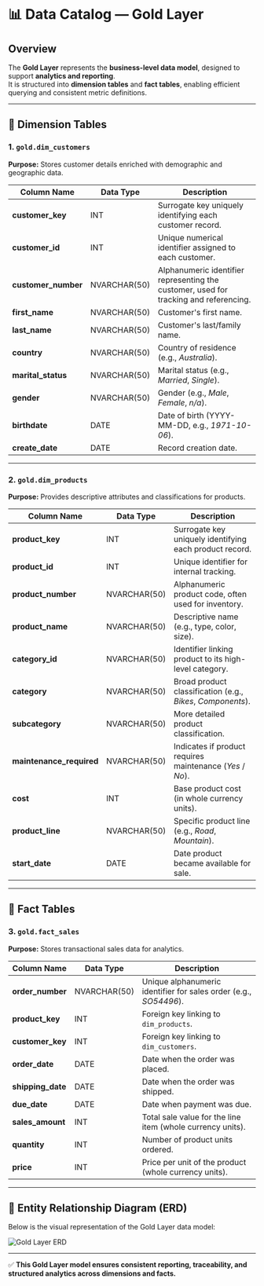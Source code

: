 # 📊 Data Catalog — Gold Layer

## Overview
The **Gold Layer** represents the **business-level data model**, designed to support **analytics and reporting**.  
It is structured into **dimension tables** and **fact tables**, enabling efficient querying and consistent metric definitions.

---

## 📂 Dimension Tables

### 1. `gold.dim_customers`
**Purpose:** Stores customer details enriched with demographic and geographic data.  

| Column Name     | Data Type     | Description                                                                                   |
|-----------------|---------------|-----------------------------------------------------------------------------------------------|
| **customer_key**    | INT           | Surrogate key uniquely identifying each customer record.                                     |
| **customer_id**     | INT           | Unique numerical identifier assigned to each customer.                                        |
| **customer_number** | NVARCHAR(50)  | Alphanumeric identifier representing the customer, used for tracking and referencing.         |
| **first_name**      | NVARCHAR(50)  | Customer's first name.                                                                       |
| **last_name**       | NVARCHAR(50)  | Customer's last/family name.                                                                 |
| **country**         | NVARCHAR(50)  | Country of residence (e.g., *Australia*).                                                    |
| **marital_status**  | NVARCHAR(50)  | Marital status (e.g., *Married*, *Single*).                                                  |
| **gender**          | NVARCHAR(50)  | Gender (e.g., *Male*, *Female*, *n/a*).                                                      |
| **birthdate**       | DATE          | Date of birth (YYYY-MM-DD, e.g., *1971-10-06*).                                              |
| **create_date**     | DATE          | Record creation date.                                                                        |

---

### 2. `gold.dim_products`
**Purpose:** Provides descriptive attributes and classifications for products.  

| Column Name          | Data Type     | Description                                                                                   |
|----------------------|---------------|-----------------------------------------------------------------------------------------------|
| **product_key**      | INT           | Surrogate key uniquely identifying each product record.                                       |
| **product_id**       | INT           | Unique identifier for internal tracking.                                                      |
| **product_number**   | NVARCHAR(50)  | Alphanumeric product code, often used for inventory.                                          |
| **product_name**     | NVARCHAR(50)  | Descriptive name (e.g., type, color, size).                                                   |
| **category_id**      | NVARCHAR(50)  | Identifier linking product to its high-level category.                                        |
| **category**         | NVARCHAR(50)  | Broad product classification (e.g., *Bikes*, *Components*).                                  |
| **subcategory**      | NVARCHAR(50)  | More detailed product classification.                                                         |
| **maintenance_required** | NVARCHAR(50) | Indicates if product requires maintenance (*Yes* / *No*).                                    |
| **cost**             | INT           | Base product cost (in whole currency units).                                                  |
| **product_line**     | NVARCHAR(50)  | Specific product line (e.g., *Road*, *Mountain*).                                             |
| **start_date**       | DATE          | Date product became available for sale.                                                       |

---

## 📂 Fact Tables

### 3. `gold.fact_sales`
**Purpose:** Stores transactional sales data for analytics.  

| Column Name     | Data Type     | Description                                                                                   |
|-----------------|---------------|-----------------------------------------------------------------------------------------------|
| **order_number** | NVARCHAR(50)  | Unique alphanumeric identifier for sales order (e.g., *SO54496*).                             |
| **product_key**  | INT           | Foreign key linking to `dim_products`.                                                        |
| **customer_key** | INT           | Foreign key linking to `dim_customers`.                                                       |
| **order_date**   | DATE          | Date when the order was placed.                                                               |
| **shipping_date**| DATE          | Date when the order was shipped.                                                              |
| **due_date**     | DATE          | Date when payment was due.                                                                    |
| **sales_amount** | INT           | Total sale value for the line item (whole currency units).                                    |
| **quantity**     | INT           | Number of product units ordered.                                                              |
| **price**        | INT           | Price per unit of the product (whole currency units).                                         |

---

## 📐 Entity Relationship Diagram (ERD)

Below is the visual representation of the Gold Layer data model:

![Gold Layer ERD](/mnt/data/data_model.png)

---
✅ **This Gold Layer model ensures consistent reporting, traceability, and structured analytics across dimensions and facts.**
